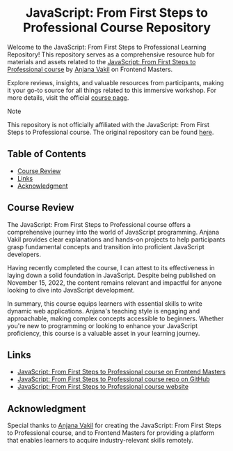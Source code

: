 <a name="readme-top"></a>

<div align="center">
  <h1> JavaScript: From First Steps to Professional Course Repository</h1>
</div>

Welcome to the JavaScript: From First Steps to Professional Learning Repository! This repository serves as a
comprehensive resource hub for materials and assets related to
the [JavaScript: From First Steps to Professional course](https://frontendmasters.com/courses/javascript-first-steps/)
by [Anjana Vakil](https://frontendmasters.com/teachers/anjana-vakil/) on Frontend Masters.

Explore reviews, insights, and valuable resources from participants, making it your go-to source for all things related
to this immersive workshop. For more details, visit the
official [course page](https://frontendmasters.com/courses/javascript-first-steps/).

> [!NOTE]
> This repository is not officially affiliated with the JavaScript: From First Steps to Professional course. The
> original repository can be found [here](https://github.com/vakila/javascript-first-steps).

## Table of Contents

- [Course Review](#course-review)
- [Links](#links)
- [Acknowledgment](#acknowledgment)

## Course Review

The JavaScript: From First Steps to Professional course offers a comprehensive journey into the world of JavaScript
programming. Anjana Vakil provides clear explanations and hands-on projects to help participants grasp fundamental
concepts and transition into proficient JavaScript developers.

Having recently completed the course, I can attest to its effectiveness in laying down a solid foundation in JavaScript.
Despite being published on November 15, 2022, the content remains relevant and impactful for anyone looking to dive into
JavaScript development.

In summary, this course equips learners with essential skills to write dynamic web applications. Anjana's teaching style
is engaging and approachable, making complex concepts accessible to beginners. Whether you're new to programming or
looking to enhance your JavaScript proficiency, this course is a valuable asset in your learning journey.

## Links

- [JavaScript: From First Steps to Professional course on Frontend Masters](https://frontendmasters.com/courses/javascript-first-steps/)
- [JavaScript: From First Steps to Professional course repo on GitHub](https://github.com/vakila/javascript-first-steps)
- [JavaScript: From First Steps to Professional course website](https://anjana.dev/javascript-first-steps/)

## Acknowledgment

Special thanks to [Anjana Vakil](https://frontendmasters.com/teachers/anjana-vakil/) for creating the JavaScript: From
First Steps to Professional course, and to Frontend Masters for providing a platform that enables learners to acquire
industry-relevant skills remotely.